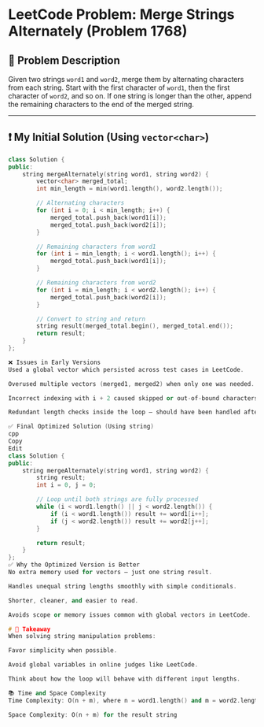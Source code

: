 # LeetCode Problem: Merge Strings Alternately (Problem 1768)

## 📝 Problem Description

Given two strings `word1` and `word2`, merge them by alternating characters from each string. Start with the first character of `word1`, then the first character of `word2`, and so on. If one string is longer than the other, append the remaining characters to the end of the merged string.

---

## ❗ My Initial Solution (Using `vector<char>`)

```cpp
class Solution {
public:
    string mergeAlternately(string word1, string word2) {
        vector<char> merged_total;
        int min_length = min(word1.length(), word2.length());

        // Alternating characters
        for (int i = 0; i < min_length; i++) {
            merged_total.push_back(word1[i]);
            merged_total.push_back(word2[i]);
        }

        // Remaining characters from word1
        for (int i = min_length; i < word1.length(); i++) {
            merged_total.push_back(word1[i]);
        }

        // Remaining characters from word2
        for (int i = min_length; i < word2.length(); i++) {
            merged_total.push_back(word2[i]);
        }

        // Convert to string and return
        string result(merged_total.begin(), merged_total.end());
        return result;
    }
};

❌ Issues in Early Versions
Used a global vector which persisted across test cases in LeetCode.

Overused multiple vectors (merged1, merged2) when only one was needed.

Incorrect indexing with i + 2 caused skipped or out-of-bound characters.

Redundant length checks inside the loop — should have been handled after the main merging.

✅ Final Optimized Solution (Using string)
cpp
Copy
Edit
class Solution {
public:
    string mergeAlternately(string word1, string word2) {
        string result;
        int i = 0, j = 0;

        // Loop until both strings are fully processed
        while (i < word1.length() || j < word2.length()) {
            if (i < word1.length()) result += word1[i++];
            if (j < word2.length()) result += word2[j++];
        }

        return result;
    }
};
✅ Why the Optimized Version is Better
No extra memory used for vectors — just one string result.

Handles unequal string lengths smoothly with simple conditionals.

Shorter, cleaner, and easier to read.

Avoids scope or memory issues common with global vectors in LeetCode.

# 🧠 Takeaway
When solving string manipulation problems:

Favor simplicity when possible.

Avoid global variables in online judges like LeetCode.

Think about how the loop will behave with different input lengths.

📚 Time and Space Complexity
Time Complexity: O(n + m), where n = word1.length() and m = word2.length()

Space Complexity: O(n + m) for the result string

